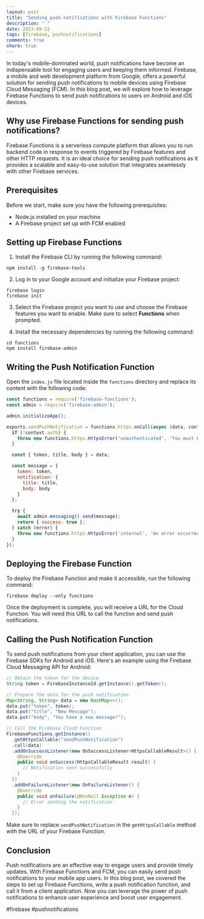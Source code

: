 ```yaml
---
layout: post
title: "Sending push notifications with Firebase Functions"
description: " "
date: 2023-09-22
tags: [firebase, pushnotifications]
comments: true
share: true
---
```


In today's mobile-dominated world, push notifications have become an indispensable tool for engaging users and keeping them informed. Firebase, a mobile and web development platform from Google, offers a powerful solution for sending push notifications to mobile devices using Firebase Cloud Messaging (FCM). In this blog post, we will explore how to leverage Firebase Functions to send push notifications to users on Android and iOS devices.

## Why use Firebase Functions for sending push notifications?

Firebase Functions is a serverless compute platform that allows you to run backend code in response to events triggered by Firebase features and other HTTP requests. It is an ideal choice for sending push notifications as it provides a scalable and easy-to-use solution that integrates seamlessly with other Firebase services.

## Prerequisites

Before we start, make sure you have the following prerequisites:

- Node.js installed on your machine
- A Firebase project set up with FCM enabled

## Setting up Firebase Functions

1. Install the Firebase CLI by running the following command:

```
npm install -g firebase-tools
```

2. Log in to your Google account and initialize your Firebase project:

```
firebase login
firebase init
```

3. Select the Firebase project you want to use and choose the Firebase features you want to enable. Make sure to select **Functions** when prompted.

4. Install the necessary dependencies by running the following command:

```
cd functions
npm install firebase-admin
```

## Writing the Push Notification Function

Open the `index.js` file located inside the `functions` directory and replace its content with the following code:

```javascript
const functions = require('firebase-functions');
const admin = require('firebase-admin');

admin.initializeApp();

exports.sendPushNotification = functions.https.onCall(async (data, context) => {
  if (!context.auth) {
    throw new functions.https.HttpsError('unauthenticated', 'You must be authenticated to send push notifications.');
  }

  const { token, title, body } = data;

  const message = {
    token: token,
    notification: {
      title: title,
      body: body
    }
  };

  try {
    await admin.messaging().send(message);
    return { success: true };
  } catch (error) {
    throw new functions.https.HttpsError('internal', 'An error occurred while sending the push notification.', error);
  }
});
```

## Deploying the Firebase Function

To deploy the Firebase Function and make it accessible, run the following command:

```
firebase deploy --only functions
```

Once the deployment is complete, you will receive a URL for the Cloud Function. You will need this URL to call the function and send push notifications.

## Calling the Push Notification Function

To send push notifications from your client application, you can use the Firebase SDKs for Android and iOS. Here's an example using the Firebase Cloud Messaging API for Android:

```java
// Obtain the token for the device
String token = FirebaseInstanceId.getInstance().getToken();

// Prepare the data for the push notification
Map<String, String> data = new HashMap<>();
data.put("token", token);
data.put("title", "New Message");
data.put("body", "You have a new message!");

// Call the Firebase Cloud Function
FirebaseFunctions.getInstance()
  .getHttpsCallable("sendPushNotification")
  .call(data)
  .addOnSuccessListener(new OnSuccessListener<HttpsCallableResult>() {
    @Override
    public void onSuccess(HttpsCallableResult result) {
      // Notification sent successfully
    }
  })
  .addOnFailureListener(new OnFailureListener() {
    @Override
    public void onFailure(@NonNull Exception e) {
      // Error sending the notification
    }
  });
```

Make sure to replace `sendPushNotification` in the `getHttpsCallable` method with the URL of your Firebase Function.

## Conclusion

Push notifications are an effective way to engage users and provide timely updates. With Firebase Functions and FCM, you can easily send push notifications to your mobile app users. In this blog post, we covered the steps to set up Firebase Functions, write a push notification function, and call it from a client application. Now you can leverage the power of push notifications to enhance user experience and boost user engagement.

#firebase #pushnotifications